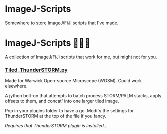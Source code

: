 # ImageJ-Scripts

Somewhere to store ImageJ/FiJi scripts that I've made.

# ImageJ-Scripts :microscope::mouse2::hospital:
A collection of ImageJ/FiJi scripts that work for me, but might not for you.
### [Tiled_ThunderSTORM.py](https://github.com/AZwetsloot/ImageJ-Scripts/blob/master/Tiled_ThunderSTORM.py)
Made for Warwick Open-source Microscope (WOSM). Could work elsewhere.

A jython bolt-on that attempts to batch process STORM/PALM stacks, apply offsets to them, and concat' into one larger tiled image.

Pop in your plugins folder to have a go. Modify the settings for ThunderSTORM at the top of the file if you fancy. 

*Requires that ThunderSTORM plugin is installed...*

